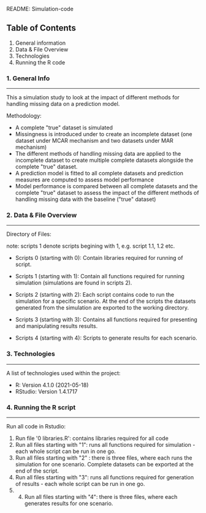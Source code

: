 README: Simulation-code

## Table of Contents
1. General information
2. Data & File Overview
3. Technologies
4. Running the R code

### 1. General Info
***

This a simulation study to look at the impact of different methods for handling missing data on a prediction model. 

Methodology:
- A complete "true" dataset is simulated
- Missingness is introduced under to create an incomplete dataset (one dataset under MCAR mechanism and two datasets under MAR mechanism)  
- The different methods of handling missing data are applied to the incomplete dataset to create multiple complete datasets alongside the complete "true" dataset.
- A prediction model is fitted to all complete datasets and prediction measures are computed to assess model performance
- Model performance is compared between all complete datasets and the complete "true" dataset to assess the impact of the different methods of handling missing data with the baseline ("true" dataset)

### 2. Data & File Overview
***
Directory of Files:

note: scripts 1 denote scripts begining with 1, e.g. script 1.1, 1.2 etc. 

* Scripts 0 (starting with 0): 
Contain libraries required for running of script.

* Scripts 1 (starting with 1): 
Contain all functions required for running simulation (simulations are found in scripts 2).

* Scripts 2 (starting with 2): 
Each script contains code to run the simulation for a specific scenario. At the end of the scripts the datasets generated from the simulation are exported to the working directory. 

* Scripts 3 (starting with 3): 
Contains all functions required for presenting and manipulating results results.

* Scripts 4 (starting with 4): 
Scripts to generate results for each scenario. 

### 3. Technologies
***
A list of technologies used within the project:
* R: Version 4.1.0 (2021-05-18)
* RStudio: Version 1.4.1717

### 4. Running the R script
***

Run all code in Rstudio:

1. Run file '0 libraries.R': contains libraries required for all code
2. Run all files starting with "1": runs all functions required for simulation - each whole script can be run in one go.
3. Run all files starting with "2" : there is three files, where each runs the simulation for one scenario. Complete datasets can be exported at the end of the script.
4. Run all files starting with "3": runs all functions required for generation of results - each whole script can be run in one go.
5. 4. Run all files starting with "4": there is three files, where each generates results for one scenario.
